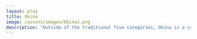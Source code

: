 ```yaml
---
layout: play
title: Okina
image: /assets/images/Okina1.png
description: "Outside of the traditional five categories, Okina is a cornertone sacred ritual of Noh, in which actors embody divine beings to offer blassings of peace, prosperity and safety of the land. It is performed by all schools, especially to welcome the New Year."
---
```

